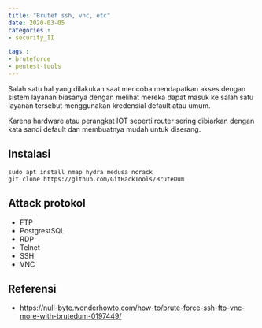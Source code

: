 ```yaml
---
title: "Brutef ssh, vnc, etc"
date: 2020-03-05
categories : 
- security_II

tags : 
- bruteforce
- pentest-tools
---
```


Salah satu hal yang dilakukan saat mencoba mendapatkan akses dengan sistem layanan biasanya dengan melihat mereka dapat masuk ke salah satu layanan tersebut menggunakan kredensial default atau umum. 

Karena hardware atau perangkat IOT seperti router sering dibiarkan dengan kata sandi default dan membuatnya mudah untuk diserang.

## Instalasi

    sudo apt install nmap hydra medusa ncrack
    git clone https://github.com/GitHackTools/BruteDum

## Attack protokol

* FTP
* PostgrestSQL
* RDP
* Telnet
* SSH
* VNC

## Referensi

* https://null-byte.wonderhowto.com/how-to/brute-force-ssh-ftp-vnc-more-with-brutedum-0197449/
